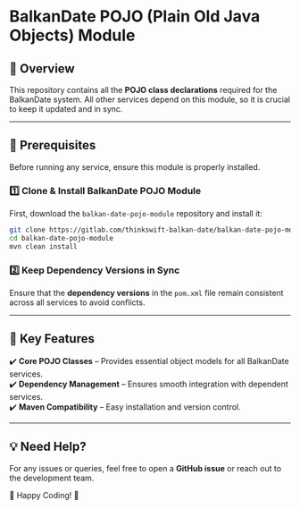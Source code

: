 #  BalkanDate POJO (Plain Old Java Objects) Module

## 📌 Overview
This repository contains all the **POJO class declarations** required for the BalkanDate system. All other services depend on this module, so it is crucial to keep it updated and in sync.

---

## 🔧 Prerequisites
Before running any service, ensure this module is properly installed.

### 1️⃣ Clone & Install **BalkanDate POJO Module**
First, download the `balkan-date-pojo-module` repository and install it:
```sh
git clone https://gitlab.com/thinkswift-balkan-date/balkan-date-pojo-module.git
cd balkan-date-pojo-module
mvn clean install
```

### 2️⃣ Keep Dependency Versions in Sync
Ensure that the **dependency versions** in the `pom.xml` file remain consistent across all services to avoid conflicts.

---

## 🎯 Key Features
✔️ **Core POJO Classes** – Provides essential object models for all BalkanDate services.  
✔️ **Dependency Management** – Ensures smooth integration with dependent services.  
✔️ **Maven Compatibility** – Easy installation and version control.

---

## 💡 Need Help?
For any issues or queries, feel free to open a **GitHub issue** or reach out to the development team.

🚀 Happy Coding! 🎉
